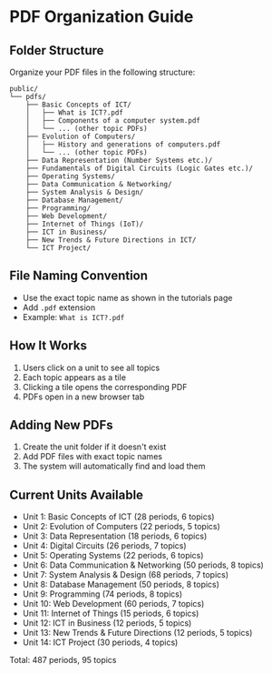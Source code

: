 # PDF Organization Guide

## Folder Structure

Organize your PDF files in the following structure:

```
public/
└── pdfs/
    ├── Basic Concepts of ICT/
    │   ├── What is ICT?.pdf
    │   ├── Components of a computer system.pdf
    │   └── ... (other topic PDFs)
    ├── Evolution of Computers/
    │   ├── History and generations of computers.pdf
    │   └── ... (other topic PDFs)
    ├── Data Representation (Number Systems etc.)/
    ├── Fundamentals of Digital Circuits (Logic Gates etc.)/
    ├── Operating Systems/
    ├── Data Communication & Networking/
    ├── System Analysis & Design/
    ├── Database Management/
    ├── Programming/
    ├── Web Development/
    ├── Internet of Things (IoT)/
    ├── ICT in Business/
    ├── New Trends & Future Directions in ICT/
    └── ICT Project/
```

## File Naming Convention

- Use the exact topic name as shown in the tutorials page
- Add `.pdf` extension
- Example: `What is ICT?.pdf`

## How It Works

1. Users click on a unit to see all topics
2. Each topic appears as a tile
3. Clicking a tile opens the corresponding PDF
4. PDFs open in a new browser tab

## Adding New PDFs

1. Create the unit folder if it doesn't exist
2. Add PDF files with exact topic names
3. The system will automatically find and load them

## Current Units Available

- Unit 1: Basic Concepts of ICT (28 periods, 6 topics)
- Unit 2: Evolution of Computers (22 periods, 5 topics)
- Unit 3: Data Representation (18 periods, 6 topics)
- Unit 4: Digital Circuits (26 periods, 7 topics)
- Unit 5: Operating Systems (22 periods, 6 topics)
- Unit 6: Data Communication & Networking (50 periods, 8 topics)
- Unit 7: System Analysis & Design (68 periods, 7 topics)
- Unit 8: Database Management (50 periods, 8 topics)
- Unit 9: Programming (74 periods, 8 topics)
- Unit 10: Web Development (60 periods, 7 topics)
- Unit 11: Internet of Things (15 periods, 6 topics)
- Unit 12: ICT in Business (12 periods, 5 topics)
- Unit 13: New Trends & Future Directions (12 periods, 5 topics)
- Unit 14: ICT Project (30 periods, 4 topics)

Total: 487 periods, 95 topics